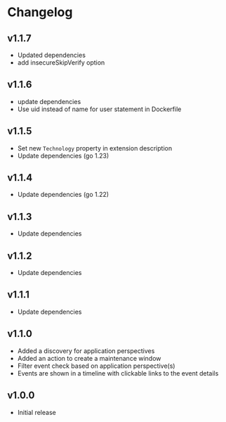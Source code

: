 # Changelog

## v1.1.7

- Updated dependencies
- add insecureSkipVerify option

##  v1.1.6

- update dependencies
- Use uid instead of name for user statement in Dockerfile

##  v1.1.5

- Set new `Technology` property in extension description
- Update dependencies (go 1.23)

## v1.1.4

- Update dependencies (go 1.22)

## v1.1.3

 - Update dependencies

## v1.1.2

 - Update dependencies

## v1.1.1

 - Update dependencies

## v1.1.0

 - Added a discovery for application perspectives
 - Added an action to create a maintenance window
 - Filter event check based on application perspective(s)
 - Events are shown in a timeline with clickable links to the event details

## v1.0.0

 - Initial release
